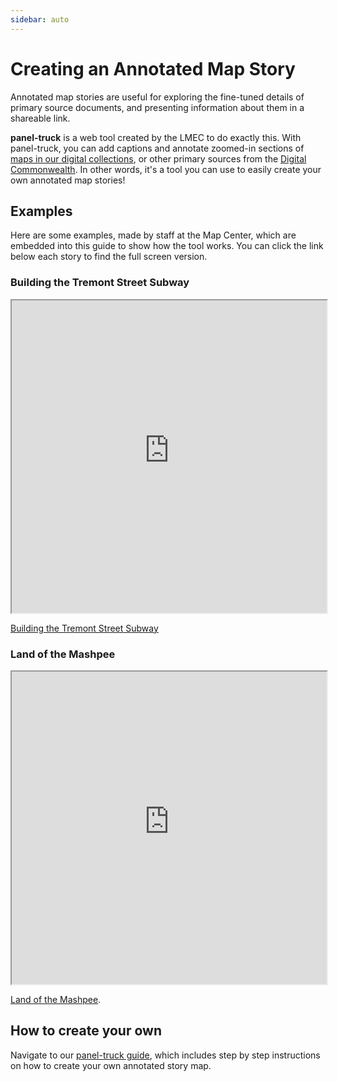 ```yaml
---
sidebar: auto
---
```


# Creating an Annotated Map Story

Annotated map stories are useful for exploring the fine-tuned details of primary source documents, and presenting information about them in a shareable link.

**panel-truck** is a web tool created by the LMEC to do exactly this. With panel-truck, you can add captions and annotate zoomed-in sections of [maps in our digital collections](https://collections.leventhalmap.org/), or other primary sources from the [Digital Commonwealth](https://www.digitalcommonwealth.org/). In other words, it's a tool you can use to easily create your own annotated map stories!

<!-- Here is an example of [panel-truck](https://geoservices.leventhalmap.org/panel-truck/example.html) in action. -->

## Examples

Here are some examples, made by staff at the Map Center, which are embedded into this guide to show how the tool works. You can click the link below each story to find the full screen version.

### Building the Tremont Street Subway

<iframe src="https://geoservices.leventhalmap.org/map-stories/#tremont-subway/"  width="100%" height="500px" title="Building the Tremont Street Subway"></iframe>

[Building the Tremont Street Subway](https://geoservices.leventhalmap.org/map-stories/#tremont-subway/)

### Land of the Mashpee

<iframe src="https://geoservices.leventhalmap.org/map-stories/#mashpee-map/"  width="100%" height="500px" title="Land of the Mashpee"></iframe>

[Land of the Mashpee](https://geoservices.leventhalmap.org/map-stories/#mashpee-map/).

## How to create your own

Navigate to our [panel-truck guide](https://cartinal.leventhalmap.org/), which includes step by step instructions on how to create your own annotated story map.

<!-- 1. A browser tab open to our [Digital Collections portal](https://collections.leventhalmap.org/ "Digital Collections portal") and/or [Digital Commonwealth](https://www.digitalcommonwealth.org/ "Digital Commonwealth")  <br>
2. A browser tab open to the [IIIF Extent Viewer tool](https://geoservices.leventhalmap.org/iiif-tools/ "IIIF Extent Viewer tool")  <br>
3. A Google Sheet; make a copy of [this template](https://docs.google.com/spreadsheets/d/1oe9omQd62_WSQiV7o8WOZPawB2oNEwabAmrOxYTs0gE/edit?usp=sharing "this template"). Each row is a "stop" on the tour, and consists of:
    * Information about what object to show (the `id`, `sequence`, and `repo` columns)
    * What zoomed-in section of the object to show (the `extent` column)
    * Descriptive text in the form of a header and caption (the `caption-header` and `caption-text` columns)
4. A browser tab open to the [Map Story Generator](https://geoservices.leventhalmap.org/map-story-generator/) tool, for previewing and publishing your map when it's complete.

::: tip What is IIIF?
**IIIF** is an acronym for the International Image Interoperability Framework. It's an image delivery protocol which allows for zoomable, high-resolution images to be served over the Web. Our Digital Collections server provides imagery using IIIF.
:::

## Steps

### Select a first object from Digital Collections

1. Using the Digital Collections search tool, navigate to the record page for the first map you want to use
2. You’ll need to copy the part of the URL in your browser that looks like `commonwealth:abc123xyz`

![](./media/identifier-dc.png)


3. Go to your spreadsheet, and in the first row, in the `id` column, paste that same string.
4. For items in the LMEC digital collections, the `repo` column should be **lmec**. For items in Digital Commonwealth, the `repo` column should be **dc**.

::: warning About the repo column
Even if you mess up the `repo` column, the object will still display. This column is only used to control whether the browser opens LMEC Digital Collections or Digital Commonwealth when the user clicks the **Collections page for this item** button.
:::

5. As of now, you should enter the number 0 in the sequence column, for every row.

::: warning About the sequence column
This is a placeholder for a future improvement which will allow us to work with multi-image objects. Right now, only single-image objects can be used.
:::


### Decide which zoom of the object to show

1. If you want to show the entire object, enter the word "fit" in the `extent` column of the row you created
2. If you want this stop on the storyline to show a zoomed in section of the object, go to the [IIIF Extent Viewer](https://geoservices.leventhalmap.org/iiif-tools/ "IIIF Extent Viewer tool") in another tab.  
3. Paste the `id` string for your map into the “Enter Digital Commonwealth ID” field of the Extent Viewer, and click “Load”

![](./media/iiif-viewer.png)

4. You should see the map pop up in this viewer. Hold Shift and drag around an area which you’d like to annotate in the next “step” of your map storyline.

::: tip
The story viewer will automatically give you a bit of buffer on the bottom edge  of the extent to account for overlap the caption box, but you should still give a generous margin on the bottom side of your area.
:::

5. If you need to adjust the extent selection box, shift and drag on one of its edges, or shift and drag in a new part of the image.

![](./media/shift-drag.png)

6. Copy the bracketed set of numbers in the table under “Extent Coordinates” (including the brackets themselves).
7. Paste this string, *with* the brackets, into the `extent` column of your spreadsheet.


### Add more rows to your spreadsheet

Every row in the spreadsheet becomes a "stop" in the story. To continue narrating your story, add a second row to the spreadsheet. If you use the same `id` but a new `extent`, the next stop will be the same object zoomed to this new extent. If you use a new id, you’ll be jumping over to a new object.


### Preview and publish

#### Publishing for the first time

1. The “Map Story Generator” tool creates a map storyline from your spreadsheet. [Open it](https://geoservices.leventhalmap.org/map-story-generator/) in a new browser window or tab.
2. Back in your spreadsheet, select the “Share” button, make sure that Link Sharing is “on,” and then copy the shareable link.
3. In the Map Story Generator tool, paste the shared link to your Google Sheet in the first box.
4. In the second box, “Tour Identifier,” choose an identifier for your story. This will become part of your tour’s URL, and it shouldn’t have spaces. For instance, if you choose `boston-public-garden` as your identifier, the final story will have the URL `https://geoservices.leventhalmap.org/map-stories/#boston-public-garden`.

::: warning Reusing identifiers

If you choose the same identifier as an existing story, running this tool will *update* the story rather than creating a new one. This is how you edit an existing story.

:::

5. In the third and fourth boxes, type the name of your story and the author name.
6. Click the “Generate” button, and, if everything goes correctly, you should get a map story URL created for you. Click it to see how things look!

#### Editing an existing story

There is no automatic relationship between your spreadsheet and the story. When you click the "Generate tour" button on the Map Story Generator, it copies data from your spreadsheet into the tours data storage. Because of this, if you edit or delete your spreadsheet, nothing will change automatically.

To edit your story, make the necessary changes in your spreadsheet. Then, return to the Map Story Generator tool, and enter the same information as if you were going to publish for the first time, but use the *same* identifier as the story you want to edit. This will overwrite the existing story data for that tour.

#### Deleting a story

There's currently no user-accessible way to delete a story. Contact Garrett, Map Center Curator and author of this tool (gnelson@leventhalmap.org) if you need to delete a story entirely. -->
